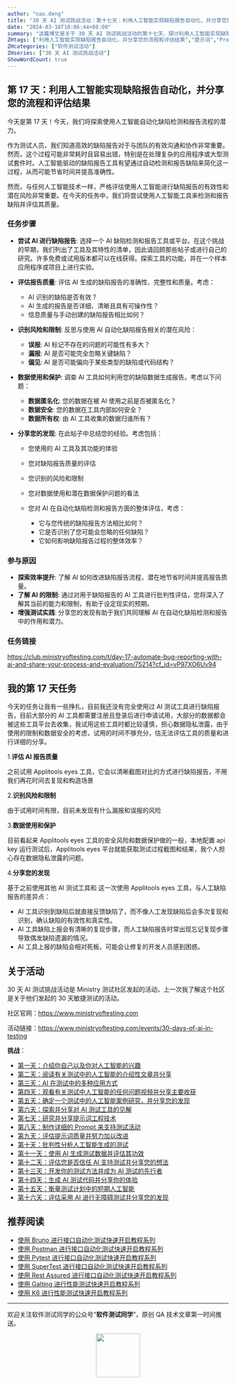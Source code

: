 ```yaml
---
author: "nao.deng"
title: "30 天 AI 测试挑战活动：第十七天：利用人工智能实现缺陷报告自动化，并分享您的流程和评估结果"
date: "2024-03-18T10:06:44+08:00"
summary: "这篇博文是关于 30 天 AI 测试挑战活动的第十七天，探讨利用人工智能实现缺陷报告自动化，并分享个人的流程和评估结果。文章可能涵盖作者使用人工智能技术自动化缺陷报告的过程，包括工具选择、实施方法、自动化流程的优势以及评估结果。通过分享自动化缺陷报告的流程和评估结果，读者将了解作者在实践中的经验和教训，以及人工智能技术在提高缺陷管理效率方面的潜力。这个系列活动有望为测试专业人士提供一个了解和探索利用人工智能实现缺陷报告自动化的机会，并促进行业技术的进步和创新。"
ZHtags: ["利用人工智能实现缺陷报告自动化，并分享您的流程和评估结果","提示词","Prompt","AI"]
ZHcategories: ["软件测试活动"]
ZHseries: ["30 天 AI 测试挑战活动"]
ShowWordCount: true
---
```


## 第 17 天：利用人工智能实现缺陷报告自动化，并分享您的流程和评估结果

今天是第 17 天！今天，我们将探索使用人工智能自动化缺陷检测和报告流程的潜力。

作为测试人员，我们知道高效的缺陷报告对于与团队的有效沟通和协作非常重要。然而，这个过程可能非常耗时且容易出错，特别是在处理复杂的应用程序或大型测试套件时。人工智能驱动的缺陷报告工具有望通过自动检测和报告缺陷来简化这一过程，从而可能节省时间并提高准确性。

然而，与任何人工智能技术一样，严格评估使用人工智能进行缺陷报告的有效性和潜在风险非常重要。在今天的任务中，我们将尝试使用人工智能工具来检测和报告缺陷并评估其质量。

### 任务步骤

- **尝试 AI 进行缺陷报告**: 选择一个 AI 缺陷检测和报告工具或平台。在这个挑战的早期，我们列出了工具及其特性的清单，因此请回顾那些帖子或进行自己的研究。许多免费或试用版本都可以在线获得。探索工具的功能，并在一个样本应用程序或项目上进行实验。

- **评估报告质量**: 评估 AI 生成的缺陷报告的准确性、完整性和质量。考虑：

  - AI 识别的缺陷是否有效？
  - AI 生成的报告是否详细、清晰且具有可操作性？
  - 信息质量与手动创建的缺陷报告相比如何？

- **识别风险和限制**: 反思与使用 AI 自动化缺陷报告相关的潜在风险：

  - **误报**: AI 标记不存在的问题的可能性有多大？
  - **漏报**: AI 是否可能完全忽略关键缺陷？
  - **偏见**: AI 是否可能偏向于某些类型的缺陷或代码结构？

- **数据使用和保护**: 调查 AI 工具如何利用您的缺陷数据生成报告。考虑以下问题：

  - **数据匿名化**: 您的数据在被 AI 使用之前是否被匿名化？
  - **数据安全**: 您的数据在工具内部如何安全？
  - **数据所有权**: 由 AI 工具收集的数据归谁所有？

- **分享您的发现**: 在此帖子中总结您的经验。考虑包括：

  - 您使用的 AI 工具及其功能的体验
  - 您对缺陷报告质量的评估
  - 您识别的风险和限制
  - 您对数据使用和潜在数据保护问题的看法
  - 您对 AI 在自动化缺陷检测和报告方面的整体评估，考虑：

    - 它与您传统的缺陷报告方法相比如何？
    - 它是否识别了您可能会忽略的任何缺陷？
    - 它如何影响缺陷报告过程的整体效率？

### 参与原因

- **探索效率提升**: 了解 AI 如何改进缺陷报告流程，潜在地节省时间并提高报告质量。
- **了解 AI 的限制**: 通过对用于缺陷报告的 AI 工具进行批判性评估，您将深入了解其当前的能力和限制，有助于设定现实的预期。
- **增强测试实践**: 分享您的发现有助于我们共同理解 AI 在自动化缺陷检测和报告中的作用和潜力。

### 任务链接

<https://club.ministryoftesting.com/t/day-17-automate-bug-reporting-with-ai-and-share-your-process-and-evaluation/75214?cf_id=vP97XO6Uv94>

## 我的第 17 天任务

今天的任务让我有一些挣扎，目前我还没有完全使用过 AI 测试工具进行缺陷报告，目前大部分的 AI 工具都需要注册且登录后进行申请试用，大部分的数据都会被这些工具平台去收集，我试用这些工具时都比较谨慎，担心数据隐私泄露，由于使用的限制和数据安全的考虑，试用的时间不够充分，估无法评估工具的质量和进行详细的分享。

1.**评估 AI 报告质量**

之前试用 Applitools eyes 工具，它会以清晰截图对比的方式进行缺陷报告，不用我们再花时间去复现和构造场景

2.**识别风险和限制**

由于试用时间有限，目前未发现有什么漏报和误报的风险

3.**数据使用和保护**

目前看起来 Applitools eyes 工具的安全风险和数据保护做的一般，本地配置 api key 运行测试后，Applitools eyes 平台就能获取测试过程截图和结果，我个人担心存在数据隐私泄露的问题。

4.**分享您的发现**

基于之前使用其他 AI 测试工具和 这一次使用 Applitools eyes 工具，与人工缺陷报告的差异点：

- AI 工具识别到缺陷后就直接反馈缺陷了，而不像人工发现缺陷后会多次复现和识别，确认缺陷的有效性和真实性。
- AI 工具缺陷上报会有清晰的复现步骤，而人工缺陷报告时常出现忘记复现步骤导致偶发缺陷遗漏的情况。
- AI 工具上报的缺陷会相对死板，可能会让修复的开发人员感到困惑。

## 关于活动

30 天 AI 测试挑战活动是 Ministry 测试社区发起的活动，上一次我了解这个社区是关于他们发起的 30 天敏捷测试的活动。

社区官网：<https://www.ministryoftesting.com>

活动链接：<https://www.ministryoftesting.com/events/30-days-of-ai-in-testing>

**挑战**：

- [第一天：介绍你自己以及你对人工智能的兴趣](https://naodeng.com.cn/zh/posts/event/30-days-of-ai-in-testing-day-1-introduce-yourself-and-your-interest-in-ai/)
- [第二天：阅读有关测试中的人工智能的介绍性文章并分享](https://naodeng.com.cn/zh/posts/event/30-days-of-ai-in-testing-day-2-read-an-introductory-article-on-ai-in-testing-and-share-it/)
- [第三天：AI 在测试中的多种应用方式](https://naodeng.com.cn/zh/posts/event/30-days-of-ai-in-testing-day-3-list-ways-in-which-ai-is-used-in-testing/)
- [第四天：观看有关测试中人工智能的任何问题视频并分享主要收获](https://naodeng.com.cn/zh/posts/event/30-days-of-ai-in-testing-day-4-watch-the-ama-on-artificial-intelligence-in-testing-and-share-your-key-takeaway/)
- [第五天：确定一个测试中的人工智能案例研究，并分享您的发现](https://naodeng.com.cn/zh/posts/event/30-days-of-ai-in-testing-day-5-identify-a-case-study-on-ai-in-testing-and-share-your-findings/)
- [第六天：探索并分享对 AI 测试工具的见解](https://naodeng.com.cn/zh/posts/event/30-days-of-ai-in-testing-day-6-explore-and-share-insights-on-ai-testing-tools/)
- [第七天：研究并分享提示词工程技术](https://naodeng.com.cn/zh/posts/event/30-days-of-ai-in-testing-day-7-research-and-share-prompt-engineering-techniques/)
- [第八天：制作详细的 Prompt 来支持测试活动](https://naodeng.com.cn/zh/posts/event/30-days-of-ai-in-testing-day-8-craft-a-detailed-prompt-to-support-test-activities/)
- [第九天：评估提示词质量并努力加以改进](https://naodeng.com.cn/zh/posts/event/30-days-of-ai-in-testing-day-9-evaluate-prompt-quality-and-try-to-improve-it/)
- [第十天：批判性分析人工智能生成的测试](https://naodeng.com.cn/zh/posts/event/30-days-of-ai-in-testing-day-10-critically-analyse-ai-generated-tests/)
- [第十一天：使用 AI 生成测试数据并评估其功效](https://naodeng.com.cn/zh/posts/event/30-days-of-ai-in-testing-day-11-generate-test-data-using-ai-and-evaluate-its-efficacy/)
- [第十二天：评估您是否信任 AI 支持测试并分享您的想法](https://naodeng.com.cn/zh/posts/event/30-days-of-ai-in-testing-day-12-evaluate-whether-you-trust-ai-to-support-testing-and-share-your-thoughts/)
- [第十三天：开发你的测试方法并成为 AI 测试的先行者](https://naodeng.com.cn/zh/posts/event/30-days-of-ai-in-testing-day-13-develop-a-testing-approach-and-become-an-ai-in-testing-champion/)
- [第十四天：生成 AI 测试代码并分享你的体验](https://naodeng.com.cn/zh/posts/event/30-days-of-ai-in-testing-day-14-generate-ai-test-code-and-share-your-experience/)
- [第十五天：衡量测试计划中的短期人工智能](https://naodeng.com.cn/zh/posts/event/30-days-of-ai-in-testing-day-15-gauge-your-short-term-ai-in-testing-plans/)
- [第十六天：评估采用 AI 进行无障碍测试并分享您的发现](https://naodeng.com.cn/zh/posts/event/30-days-of-ai-in-testing-day-16-evaluate-adopting-ai-for-accessibility-testing-and-share-your-findings/)

## 推荐阅读

- [使用 Bruno 进行接口自动化测试快速开启教程系列](https://naodeng.com.cn/zh/zhcategories/bruno/)
- [使用 Postman 进行接口自动化测试快速开启教程系列](https://naodeng.tech/zh/zhseries/postman-%E6%8E%A5%E5%8F%A3%E8%87%AA%E5%8A%A8%E5%8C%96%E6%B5%8B%E8%AF%95%E6%95%99%E7%A8%8B/)
- [使用 Pytest 进行接口自动化测试快速开启教程系列](https://naodeng.tech/zh/zhseries/pytest-%E6%8E%A5%E5%8F%A3%E8%87%AA%E5%8A%A8%E5%8C%96%E6%B5%8B%E8%AF%95%E6%95%99%E7%A8%8B/)
- [使用 SuperTest 进行接口自动化测试快速开启教程系列](https://naodeng.tech/zh/zhseries/supertest-%E6%8E%A5%E5%8F%A3%E8%87%AA%E5%8A%A8%E5%8C%96%E6%B5%8B%E8%AF%95%E6%95%99%E7%A8%8B/)
- [使用 Rest Assured 进行接口自动化测试快速开启教程系列](https://naodeng.tech/zh/zhseries/rest-assured-%E6%8E%A5%E5%8F%A3%E8%87%AA%E5%8A%A8%E5%8C%96%E6%B5%8B%E8%AF%95%E6%95%99%E7%A8%8B/)
- [使用 Galting 进行性能测试快速开启教程系列](https://naodeng.tech/zh/zhseries/gatling-%E6%80%A7%E8%83%BD%E6%B5%8B%E8%AF%95%E6%95%99%E7%A8%8B/)
- [使用 K6 进行性能测试快速开启教程系列](https://naodeng.com.cn/zh/zhseries/k6-%E6%80%A7%E8%83%BD%E6%B5%8B%E8%AF%95%E6%95%99%E7%A8%8B/)

---
欢迎关注软件测试同学的公众号“**软件测试同学**”，原创 QA 技术文章第一时间推送。
<!-- markdownlint-disable MD045 -->
<!-- markdownlint-disable MD033 -->
<center>
  <img src="https://cdn.jsdelivr.net/gh/naodeng/blogimg@master/uPic/2023112015'QR Code for 公众号.jpg" style="width: 100px;">
</center>
<!-- markdownlint-disable MD033 -->
<!-- markdownlint-disable MD045 -->